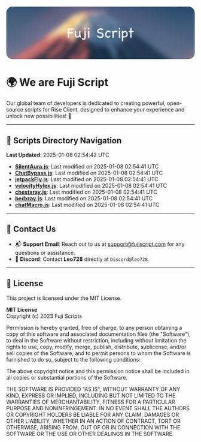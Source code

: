 ![Banner](.github/b.webp)

# 🌍 **We are Fuji Script**

Our global team of developers is dedicated to creating powerful, open-source scripts for Rise Client, designed to enhance your experience and unlock new possibilities! 🌟

---
<!-- SCRIPTS_NAVIGATION_START -->
## 📂 **Scripts Directory Navigation**

**Last Updated**: 2025-01-08 02:54:42 UTC

- **[SilentAura.js](scripts/SilentAura.js)**: Last modified on 2025-01-08 02:54:41 UTC
- **[ChatBypass.js](scripts/ChatBypass.js)**: Last modified on 2025-01-08 02:54:41 UTC
- **[jetpackFly.js](scripts/jetpackFly.js)**: Last modified on 2025-01-08 02:54:41 UTC
- **[velocityHylex.js](scripts/velocityHylex.js)**: Last modified on 2025-01-08 02:54:41 UTC
- **[chestxray.js](scripts/chestxray.js)**: Last modified on 2025-01-08 02:54:41 UTC
- **[bedxray.js](scripts/bedxray.js)**: Last modified on 2025-01-08 02:54:41 UTC
- **[chatMacro.js](scripts/chatMacro.js)**: Last modified on 2025-01-08 02:54:41 UTC

<!-- SCRIPTS_NAVIGATION_END -->

---

## 💬 **Contact Us**  
- 📬 **Support Email**: Reach out to us at [support@fujiscript.com](mailto:support@fujiscript.com) for any questions or assistance.  
- 💬 **Discord**: Contact **Leo728** directly at `Discord@leo728`.

---

## 📜 **License**

This project is licensed under the MIT License.  

**MIT License**  
Copyright (c) 2023 Fuji Scripts  

Permission is hereby granted, free of charge, to any person obtaining a copy of this software and associated documentation files (the "Software"), to deal in the Software without restriction, including without limitation the rights to use, copy, modify, merge, publish, distribute, sublicense, and/or sell copies of the Software, and to permit persons to whom the Software is furnished to do so, subject to the following conditions:  

The above copyright notice and this permission notice shall be included in all copies or substantial portions of the Software.  

THE SOFTWARE IS PROVIDED "AS IS", WITHOUT WARRANTY OF ANY KIND, EXPRESS OR IMPLIED, INCLUDING BUT NOT LIMITED TO THE WARRANTIES OF MERCHANTABILITY, FITNESS FOR A PARTICULAR PURPOSE AND NONINFRINGEMENT. IN NO EVENT SHALL THE AUTHORS OR COPYRIGHT HOLDERS BE LIABLE FOR ANY CLAIM, DAMAGES OR OTHER LIABILITY, WHETHER IN AN ACTION OF CONTRACT, TORT OR OTHERWISE, ARISING FROM, OUT OF OR IN CONNECTION WITH THE SOFTWARE OR THE USE OR OTHER DEALINGS IN THE SOFTWARE.  
